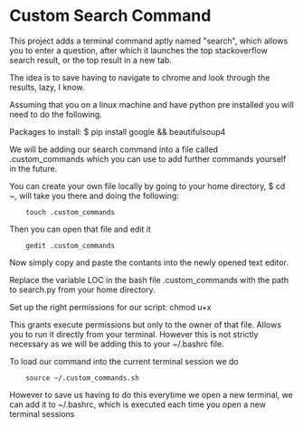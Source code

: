 # Custom Search Command

This project adds a terminal command aptly named "search", which allows you to enter a question, after which it launches the top stackoverflow search result, or the top result in a new tab.

The idea is to save having to navigate to chrome and look through the results, lazy, I know.

Assuming that you on a linux machine and have python pre installed you will need to do the following.

Packages to install:
  $ pip install google && beautifulsoup4
  
We will be adding our search command into a file called .custom_commands which you can use to add further commands yourself in the future.

 You can create your own file locally by going to your home directory,  $ cd ~, will take you there and doing the following:
  
        touch .custom_commands
        
  Then you can open that file and edit it 
  
        gedit .custom_commands
        
  Now simply copy and paste the contants into the newly opened text editor.
  
 Replace the variable LOC in the bash file .custom_commands with the path to search.py from your home directory.
 
Set up the right permissions for our script:
  chmod u+x
  
  This grants execute permissions but only to the owner of that file. Allows you to run it directly from your terminal.
  However this is not strictly necessary as we will be adding this to your ~/.bashrc file.
  
To load our command into the current terminal session we do 

        source ~/.custom_commands.sh
        
However to save us having to do this everytime we open a new terminal, we can add it to ~/.bashrc, which is executed each time you open a new terminal sessions

  

